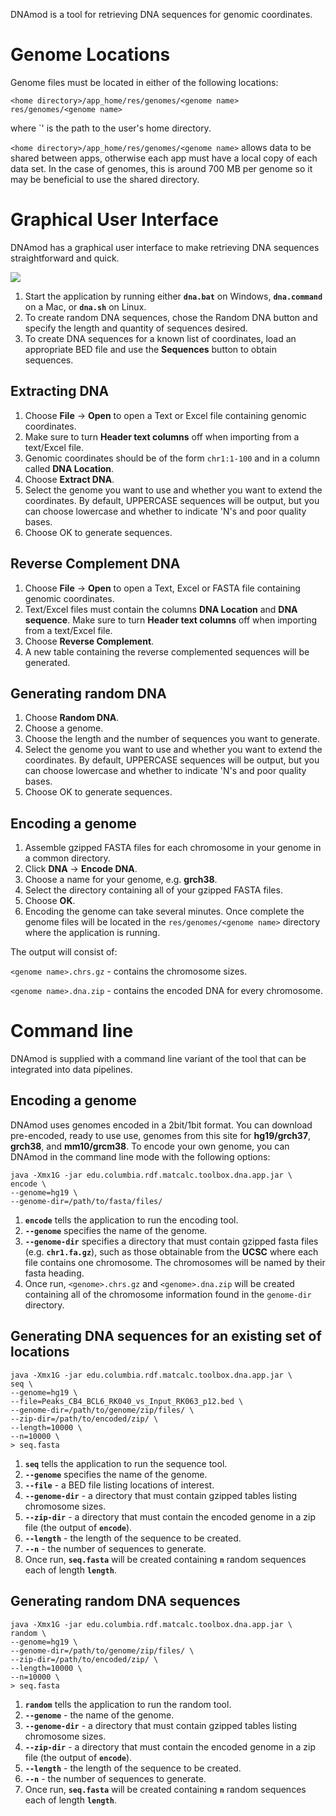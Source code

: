 DNAmod is a tool for retrieving DNA sequences for genomic coordinates.

# Genome Locations

Genome files must be located in either of the following locations:

`<home directory>/app_home/res/genomes/<genome name>`
`res/genomes/<genome name>`

where `<home directory>' is the path to the user's home directory. 

`<home directory>/app_home/res/genomes/<genome name>` allows data to be shared between apps, otherwise each app must have a local copy of each data set. In the case of genomes, this is around 700 MB per genome so it may be beneficial to use the shared directory.

# Graphical User Interface
DNAmod has a graphical user interface to make retrieving DNA sequences straightforward and quick.

![](images/dnamod.png)

1. Start the application by running either **`dna.bat`** on Windows, **`dna.command`** on a Mac, or **`dna.sh`** on Linux.
2. To create random DNA sequences, chose the Random DNA button and specify the length and quantity of sequences desired.
3. To create DNA sequences for a known list of coordinates, load an appropriate BED file and use the **Sequences** button to obtain sequences.

## Extracting DNA

1. Choose **File** -> **Open** to open a Text or Excel file containing genomic coordinates.
2. Make sure to turn **Header text columns** off when importing from a text/Excel file.
3. Genomic coordinates should be of the form `chr1:1-100` and in a column called **DNA Location**.
4. Choose **Extract DNA**.
5. Select the genome you want to use and whether you want to extend the coordinates. By default, UPPERCASE sequences will be output, but you can choose lowercase and whether to indicate 'N's and poor quality bases.
6. Choose OK to generate sequences.

## Reverse Complement DNA

1. Choose **File** -> **Open** to open a Text, Excel or FASTA file containing genomic coordinates.
2. Text/Excel files must contain the columns **DNA Location** and **DNA sequence**. Make sure to turn **Header text columns** off when importing from a text/Excel file.
3. Choose **Reverse Complement**.
4. A new table containing the reverse complemented sequences will be generated.

## Generating random DNA

1. Choose **Random DNA**.
2. Choose a genome.
3. Choose the length and the number of sequences you want to generate.
4. Select the genome you want to use and whether you want to extend the coordinates. By default, UPPERCASE sequences will be output, but you can choose lowercase and whether to indicate 'N's and poor quality bases.
5. Choose OK to generate sequences.

## Encoding a genome

1. Assemble gzipped FASTA files for each chromosome in your genome in a common directory.
2. Click **DNA** -> **Encode DNA**.
3. Choose a name for your genome, e.g. **grch38**.
4. Select the directory containing all of your gzipped FASTA files.
5. Choose **OK**.
6. Encoding the genome can take several minutes. Once complete the genome files will be located in the `res/genomes/<genome name>` directory where the application is running. 

The output will consist of:

`<genome name>.chrs.gz` - contains the chromosome sizes.

`<genome name>.dna.zip` - contains the encoded DNA for every chromosome.


# Command line

DNAmod is supplied with a command line variant of the tool that can be integrated into data pipelines.

## Encoding a genome
DNAmod uses genomes encoded in a 2bit/1bit format. You can download pre-encoded, ready to use use, genomes from this site for **hg19/grch37**, **grch38**, and **mm10/grcm38**. To encode your own genome, you can DNAmod in the command line mode with the following options:

```
java -Xmx1G -jar edu.columbia.rdf.matcalc.toolbox.dna.app.jar \
encode \
--genome=hg19 \
--genome-dir=/path/to/fasta/files/
```
1. **`encode`** tells the application to run the encoding tool.
2. **`--genome`** specifies the name of the genome.
3. **`--genome-dir`** specifies a directory that must contain gzipped fasta files (e.g. **`chr1.fa.gz`**), such as those obtainable from the **UCSC** where each file contains one chromosome. The chromosomes will be named by their fasta heading.
4. Once run, `<genome>.chrs.gz` and `<genome>.dna.zip` will be created containing all of the chromosome information found in the `genome-dir` directory.

## Generating DNA sequences for an existing set of locations

```
java -Xmx1G -jar edu.columbia.rdf.matcalc.toolbox.dna.app.jar \
seq \
--genome=hg19 \
--file=Peaks_CB4_BCL6_RK040_vs_Input_RK063_p12.bed \
--genome-dir=/path/to/genome/zip/files/ \
--zip-dir=/path/to/encoded/zip/ \
--length=10000 \
--n=10000 \
> seq.fasta
```
1. **`seq`** tells the application to run the sequence tool.
2. **`--genome`** specifies the name of the genome.
2. **`--file`** - a BED file listing locations of interest.
3. **`--genome-dir`** - a directory that must contain gzipped tables listing chromosome sizes.
4. **`--zip-dir`** - a directory that must contain the encoded genome in a zip file (the output of **`encode`**).
4. **`--length`** - the length of the sequence to be created.
4. **`--n`** - the number of sequences to generate.
5. Once run, **`seq.fasta`** will be created containing **`n`** random sequences each of length **`length`**.

## Generating random DNA sequences

```
java -Xmx1G -jar edu.columbia.rdf.matcalc.toolbox.dna.app.jar \
random \
--genome=hg19 \
--genome-dir=/path/to/genome/zip/files/ \
--zip-dir=/path/to/encoded/zip/ \
--length=10000 \
--n=10000 \
> seq.fasta
```
1. **`random`** tells the application to run the random tool.
2. **`--genome`** - the name of the genome.
3. **`--genome-dir`** - a directory that must contain gzipped tables listing chromosome sizes.
4. **`--zip-dir`** - a directory that must contain the encoded genome in a zip file (the output of **`encode`**).
4. **`--length`** - the length of the sequence to be created.
4. **`--n`** - the number of sequences to generate.
5. Once run, **`seq.fasta`** will be created containing **`n`** random sequences each of length **`length`**.
